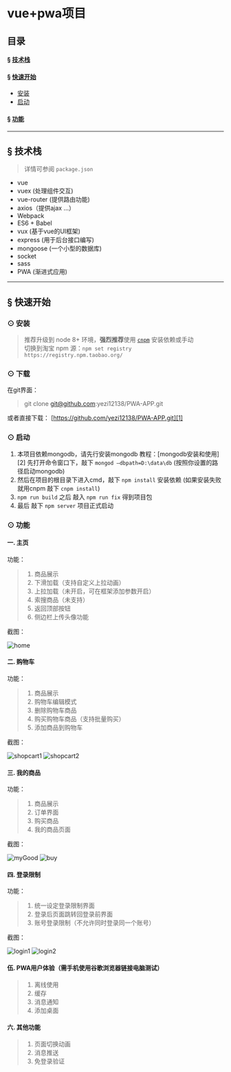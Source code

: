 # vue+pwa项目


## 目录
#### &sect; [技术栈](#features)
#### &sect; [快速开始](#getting-started)
  * [安装](#installation)
  * [启动](#start)

#### &sect; [功能](#feature)

****

## <a name="features">&sect; 技术栈</a>
> 详情可参阅 `package.json`

* vue
* vuex (处理组件交互)
* vue-router (提供路由功能)
* axios（提供ajax ...）
* Webpack
* ES6 + Babel
* vux (基于vue的UI框架)
* express (用于后台接口编写)
* mongoose (一个小型的数据库)
* socket
* sass
* PWA (渐进式应用)

***

## <a name="getting-started">&sect; 快速开始</a>


### <a name="installation">⊙ 安装</a>
> 推荐升级到 node 8+ 环境，**强烈推荐**使用 [`cnpm`](https://github.com/cnpm/cnpm) 安装依赖或手动   
> 切换到淘宝 npm 源：`npm set registry https://registry.npm.taobao.org/`  

### ⊙ 下载
在git界面：
> git clone git@github.com:yezi12138/PWA-APP.git

或者直接下载： [https://github.com/yezi12138/PWA-APP.git][1]

### <a name="start">⊙ 启动</a>
1. 本项目依赖mongodb，请先行安装mongodb 教程：[mongodb安装和使用][2]
先打开命令窗口下，敲下 `mongod –dbpath=D:\data\db`  (按照你设置的路径启动mongodb)
2. 然后在项目的根目录下进入cmd，敲下 `npm install` 安装依赖 (如果安装失败就用cnpm 敲下 `cnpm install`)
3. `npm run build` 之后 敲入 `npm run fix` 得到项目包
4. 最后 敲下 `npm server` 项目正式启动

### <a name="feature">⊙ 功能</a>
#### 一. 主页

功能： 
> 1. 商品展示
> 2. 下滑加载（支持自定义上拉动画）
> 3. 上拉加载（未开启，可在框架添加参数开启）
> 4. 索搜商品（未支持）
> 5. 返回顶部按钮
> 6. 侧边栏上传头像功能

截图：

![home](https://github.com/yezi12138/PWA-APP/blob/dev2/static/readmeImgs/home.gif)


#### 二. 购物车

功能： 
> 1. 商品展示
> 2. 购物车编辑模式
> 3. 删除购物车商品
> 4. 购买购物车商品（支持批量购买）
> 5. 添加商品到购物车


截图：

![shopcart1](https://github.com/yezi12138/PWA-APP/blob/dev2/static/readmeImgs/shopcart1.gif)
![shopcart2](https://github.com/yezi12138/PWA-APP/blob/dev2/static/readmeImgs/shopcart2.gif)


#### 三. 我的商品

功能： 
> 1. 商品展示
> 2. 订单界面
> 3. 购买商品
> 4. 我的商品页面


截图：

![myGood](https://github.com/yezi12138/PWA-APP/blob/dev2/static/readmeImgs/myGood.gif)
![buy](https://github.com/yezi12138/PWA-APP/blob/dev2/static/readmeImgs/buy.gif)



#### 四. 登录限制

功能： 
> 1. 统一设定登录限制界面
> 2. 登录后页面跳转回登录前界面
> 3. 账号登录限制（不允许同时登录同一个账号）


截图：

![login1](https://github.com/yezi12138/PWA-APP/blob/dev2/static/readmeImgs/login1.gif)
![login2](https://github.com/yezi12138/PWA-APP/blob/dev2/static/readmeImgs/login2.gif)


#### 伍. PWA用户体验（需手机使用谷歌浏览器链接电脑测试）


> 1. 离线使用
> 2. 缓存
> 3. 消息通知
> 4. 添加桌面

#### 六. 其他功能


> 1. 页面切换动画
> 2. 消息推送
> 3. 免登录验证


